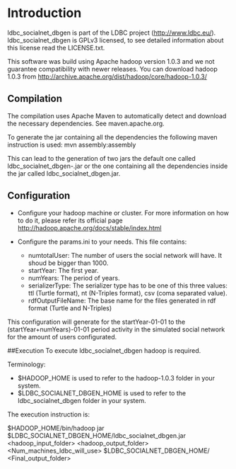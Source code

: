 # Introduction

ldbc_socialnet_dbgen is part of the LDBC project (http://www.ldbc.eu/).
ldbc_socialnet_dbgen is GPLv3 licensed, to see detailed information about this license read the LICENSE.txt.

This software was build using Apache hadoop version 1.0.3 and we not guarantee compatibility with newer releases.
You can download hadoop 1.0.3 from http://archive.apache.org/dist/hadoop/core/hadoop-1.0.3/


## Compilation

The compilation uses Apache Maven to automatically detect and download the necessary dependencies. See maven.apache.org.

To generate the jar containing all the dependencies the following maven instruction is used:
mvn assembly:assembly

This can lead to the generation of two jars the default one called ldbc_socialnet_dbgen-<Version-Number>.jar or the one containing all the dependencies inside the jar called ldbc_socialnet_dbgen.jar.


## Configuration

* Configure your hadoop machine or cluster. For more information on how to do it, please refer its official page http://hadoop.apache.org/docs/stable/index.html

* Configure the params.ini to your needs. This file contains:
	- numtotalUser: The number of users the social network will have. It shoud be bigger than 1000.
	- startYear: The first year.
	- numYears: The period of years.
	- serializerType: The serializer type has to be one of this three values: ttl (Turtle format), nt (N-Triples format), csv (coma separated value).
	- rdfOutputFileName: The base name for the files generated in rdf format (Turtle and N-Triples)
	
This configuration will generate for the startYear-01-01 to the (startYear+numYears)-01-01 period activity in the simulated social network for the amount of users configurated.


##Execution
To execute ldbc_socialnet_dbgen hadoop is required.

Terminology:

* $HADOOP_HOME is used to refer to the hadoop-1.0.3 folder in your system.
* $LDBC_SOCIALNET_DBGEN_HOME is used to refer to the ldbc_socialnet_dbgen folder in your system.

The execution instruction is:

$HADOOP_HOME/bin/hadoop jar $LDBC_SOCIALNET_DBGEN_HOME/ldbc_socialnet_dbgen.jar <hadoop_input_folder> <hadoop_output_folder> <Num_machines_ldbc_will_use>  $LDBC_SOCIALNET_DBGEN_HOME/ <Final_output_folder>
